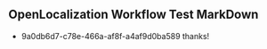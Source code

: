 ## OpenLocalization Workflow Test MarkDown
* 9a0db6d7-c78e-466a-af8f-a4af9d0ba589 thanks!

<!--HONumber=Jul16_HO4-->



